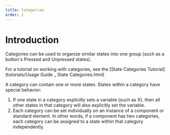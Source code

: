 ```yaml
---
title: Categories
order: 1
---
```


# Introduction

Categories can be used to organize similar states into one group (such as a button's Pressed and Unpressed states). 

For a tutorial on working with categories, see the [State Categories Tutorial](tutorials/Usage Guide _ State Categories.html)

A category can contain one or more states. States within a category have special behavior:

1. If one state in a category explicitly sets a variable (such as X), then all other states in that category will also explicitly set the variable.
1. Each category can be set individually on an instance of a component or standard element. In other words, if a component has two categories, each category can be assigned to a state within that category independently.



